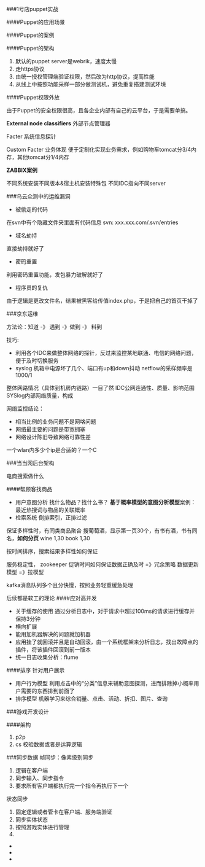 

###1号店puppet实战

####Puppet的应用场景

####Puppet的案例

####Puppet的架构

1. 默认的puppet server是webrik，速度太慢
2. 走https协议
3. 由统一授权管理端验证权限，然后改为http协议，提高性能
4. 从线上中按照功能采样一部分做测试机，避免重复搭建测试环境

####Puppet权限外放

由于Puppet的安全权限很高，且各企业内部有自己的云平台，于是需要单搞。

**External node classifiers**
外部节点管理器

Facter
系统信息探针

Custom Facter 业务体现
便于定制化实现业务需求，例如购物车tomcat分3/4内存，其他tomcat分1/4内存

**ZABBIX案例**

不同系统安装不同版本&宿主机安装特殊包
不同IDC指向不同server

###乌云众测中的运维漏洞

* 被偷走的代码

在svn中有个隐藏文件夹里面有代码信息
svn: xxx.xxx.com/.svn/entries

* 域名劫持

直接劫持就好了

* 密码重置

利用密码重置功能，发包暴力破解就好了

* 程序员的复仇

由于逻辑是更改文件名，结果被黑客给传值index.php，于是把自己的首页干掉了

###京东运维

方法论：知道 -》 遇到 -》做到 -》 料到

技巧:
* 利用各个IDC来做整体网络的探针，反过来监控某地联通、电信的网络问题，便于及时切换服务
* syslog
机箱中电源坏了几个、端口有up和down抖动
netflow的采样频率是1000/1

整体网路情况（具体到机房内链路）一目了然
IDC公网连通性、质量、影响范围
SYSlog内部网络质量，构成

网络监控结论：
* 相当比例的业务问题不是网咯问题
* 网络最主要的问题是带宽拥塞
* 网络设计陈旧导致网络可靠性差

一个wlan内多少个ip是合适的？一个C

###当当网后台架构

电商搜索做什么

####帮顾客找商品

* 用户意图分析
找什么物品？找什么书？
**基于概率模型的意图分析模型**案例：最近热搜词与物品的关联概率
* 检索系统
倒排索引，正排过滤

保证多样性时，有同类商品聚合
搜葡萄酒，显示第一页30个，有书有酒，书有同名，**如何分页**
wine 1,30
book 1,30

按时间排序，搜索结果多样性如何保证

服务稳定性， zookeeper
促销时间如何保证数据正确及时 =》冗余策略
数据更新模型 =》拉模型

kafka消息队列多个且分快慢，按照业务轻重缓急处理

后续都是软工的理论
####应对高并发
* 关于缓存的使用
通过分析日志中，对于请求中超过100ms的请求进行缓存并保持3分钟
* 横向扩展
* 能用加机器解决的问题就加机器
* 应用挂了就回滚并且是自动回滚，由一个系统框架来分析日志，找出故障点的插件，将该插件回滚到前一版本
* 统一日志收集分析：flume

####排序
针对用户展示
* 用户行为模型
利用点击中的“分类”信息来辅助意图探测，进而排除掉小概率用户需要的东西排到前面了
* 排序模型
机器学习来综合销量、点击、活动、折扣、图片、查询

###游戏开发设计

####架构
1. p2p
2. cs
校验数据或者是运算逻辑

###同步数据
帧同步：像素级别同步

1. 逻辑在客户端
2. 同步输入、同步指令
3. 要求所有客户端都执行完一个指令再执行下一个

状态同步
1. 固定逻辑或者管卡在客户端、服务端验证
2. 同步实体状态
3. 按照游戏实体进行管理
4. 





* 
* 	  
* 

